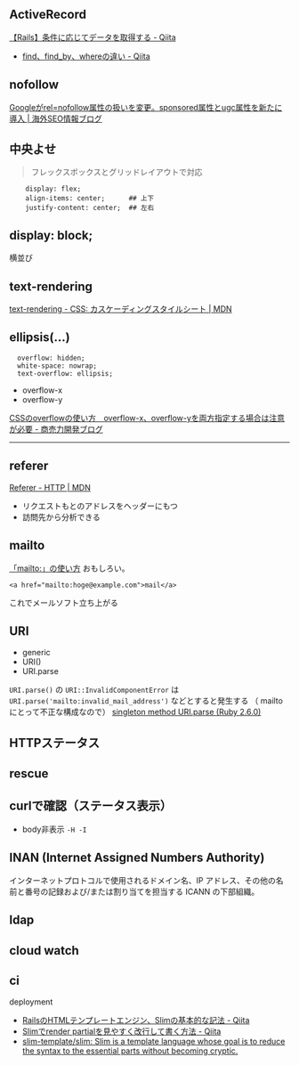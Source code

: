 ## ActiveRecord
[【Rails】条件に応じてデータを取得する - Qiita](https://qiita.com/Hal_mai/items/babb19560ace072c99f5)
- [find、find_by、whereの違い - Qiita](https://qiita.com/tsuchinoko_run/items/f3926caaec461cfa1ca3)

## nofollow
[Googleがrel=nofollow属性の扱いを変更。sponsored属性とugc属性を新たに導入 | 海外SEO情報ブログ](https://www.suzukikenichi.com/blog/google-changes-rel-nofollow-from-directive-to-hint-and-introduces-rel-ugc-and-rel-sponsored/)



## 中央よせ
> フレックスボックスとグリッドレイアウトで対応
```
    display: flex;
    align-items: center; 　　　## 上下
    justify-content: center;  ## 左右
```

## display: block;
横並び

## text-rendering
[text-rendering - CSS: カスケーディングスタイルシート | MDN](https://developer.mozilla.org/ja/docs/Web/CSS/text-rendering)


## ellipsis(...)
```
  overflow: hidden;
  white-space: nowrap;
  text-overflow: ellipsis;
```

- overflow-x
- overflow-y


[CSSのoverflowの使い方　overflow-x、overflow-yを両方指定する場合は注意が必要 - 商売力開発ブログ](https://www.prj-alpha.biz/entry/2018/03/13/224708)

---

## referer
[Referer - HTTP | MDN](https://developer.mozilla.org/ja/docs/Web/HTTP/Headers/Referer)
- リクエストもとのアドレスをヘッダーにもつ
- 訪問先から分析できる

## mailto
[「mailto:」の使い方](http://www.shurey.com/js/mailto.html)
おもしろい。
```
<a href="mailto:hoge@example.com">mail</a>
```
これでメールソフト立ち上がる

## URI
- generic
- URI()
- URI.parse

`URI.parse()` の `URI::InvalidComponentError` は `URI.parse('mailto:invalid_mail_address')` などとすると発生する
（ mailto にとって不正な構成なので）
[singleton method URI.parse (Ruby 2.6.0)](https://docs.ruby-lang.org/ja/latest/method/URI/s/parse.html)


## HTTPステータス

## rescue

## curlで確認（ステータス表示）
- body非表示
`-H -I`

## INAN (Internet Assigned Numbers Authority)
インターネットプロトコルで使用されるドメイン名、IP アドレス、その他の名前と番号の記録および/または割り当てを担当する ICANN の下部組織。

## ldap


## cloud watch


## ci
deployment


- [RailsのHTMLテンプレートエンジン、Slimの基本的な記法 - Qiita](https://qiita.com/mom0tomo/items/999f806d083569529f81)
- [Slimでrender partialを見やすく改行して書く方法 - Qiita](https://qiita.com/soyanchu/items/7f63b00d6f96e2d3e72f)
- [slim-template/slim: Slim is a template language whose goal is to reduce the syntax to the essential parts without becoming cryptic.](https://github.com/slim-template/slim#output-without-html-escaping-)
